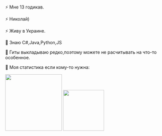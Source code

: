 <!--
**Vadershik/Vadershik** is a ✨ _special_ ✨ repository because its `README.md` (this file) appears on your GitHub profile.

Here are some ideas to get you started:

- 🔭 I’m currently working on ...
- 🌱 I’m currently learning ...
- 👯 I’m looking to collaborate on ...
- 🤔 I’m looking for help with ...
- 💬 Ask me about ...
- 📫 How to reach me: ...
- 😄 Pronouns: ...
- ⚡ Fun fact: ...
-->
⚡ Мне 13 годикав.

⚡ Николай)

⚡ Живу в Украине.

🔭 Знаю C#,Java,Python,JS

💬 Гиты выкладываю редко,поэтому можете не расчитывать на что-то особенное.

🤔 Моя статистика если кому-то нужна:

<img height="180em" src="https://github-readme-stats.vercel.app/api?username=Vadershik&show_icons=true&hide_border=true&&count_private=true&include_all_commits=true&theme=gruvbox" />
<img height="130em" src="https://github-readme-stats.vercel.app/api/top-langs/?username=Vadershik&layout=compact&theme=gruvbox" />
